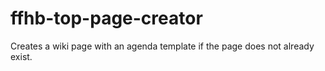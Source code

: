 # ffhb-top-page-creator
Creates a wiki page with an agenda template if the page does not already exist.
